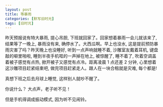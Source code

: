 ```yaml
---
layout: post
title: 等暴雨
categories: [默写旧时光]
tags: [旧时光]
---
```


昨天预报说有特大暴雨, 提心吊胆, 下班就回家了。回家想着暴雨一会儿就该来了, 结果等了一晚上, 暴雨没有来, 确停水了。大西瓜啊。早上也没水, 这是提前预防暴雨灾害了吗？昨天晚上也没睡好, 听到一点声响就睡不着, 沙雕室友戴着耳机, 键盘敲的噼里啪啦, 睡到半夜手机哐的一声掉在地上, 被惊醒了, 睡不着了, 吹着空调盖着被子感觉有点热, 掀开被子又感觉有点冷。距离凌晨 1 点还差 2 分钟, 心里想着这沙雕项目赶紧结束吧, 做完项目赶紧走人。跟人在一块合租就是灾难, 每个都是!

真想下班之后去月球上睡觉, 这样别人就吵不醒了。

你说什么？ 大点声，老子听不见！  

但是手机得调成振动模式, 因为听不见闹铃。 
